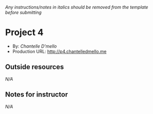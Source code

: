 *Any instructions/notes in italics should be removed from the template before submitting* 

# Project 4
+ By: *Chantelle D'mello*
+ Production URL: <http://p4.chantelledmello.me>

## Outside resources
*N/A*

## Notes for instructor
*N/A*